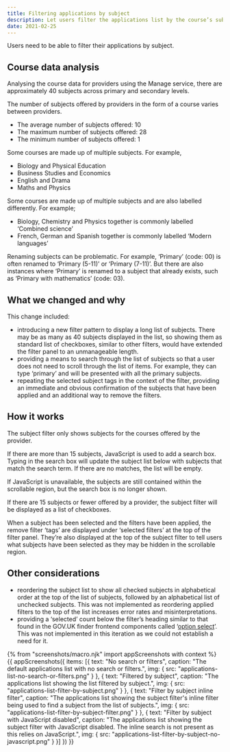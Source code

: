 ```yaml
---
title: Filtering applications by subject
description: Let users filter the applications list by the course’s subject
date: 2021-02-25
---
```


Users need to be able to filter their applications by subject.

## Course data analysis

Analysing the course data for providers using the Manage service, there are approximately 40 subjects across primary and secondary levels.

The number of subjects offered by providers in the form of a course varies between providers.

- The average number of subjects offered: 10
- The maximum number of subjects offered: 28
- The minimum number of subjects offered: 1

Some courses are made up of multiple subjects. For example,

- Biology and Physical Education
- Business Studies and Economics
- English and Drama
- Maths and Physics

Some courses are made up of multiple subjects and are also labelled differently. For example;

- Biology, Chemistry and Physics together is commonly labelled ‘Combined science’
- French, German and Spanish together is commonly labelled ‘Modern languages’

Renaming subjects can be problematic. For example, ‘Primary’ (code: 00) is often renamed to ‘Primary (5-11)’ or ‘Primary (7-11)’. But there are also instances where ‘Primary’ is renamed to a subject that already exists, such as ‘Primary with mathematics’ (code: 03).

## What we changed and why

This change included:

- introducing a new filter pattern to display a long list of subjects. There may be as many as 40 subjects displayed in the list, so showing them as standard list of checkboxes, similar to other filters, would have extended the filter panel to an unmanageable length.
- providing a means to search through the list of subjects so that a user does not need to scroll through the list of items. For example, they can type ‘primary’ and will be presented with all the primary subjects.
- repeating the selected subject tags in the context of the filter, providing an immediate and obvious confirmation of the subjects that have been applied and an additional way to remove the filters.

## How it works

The subject filter only shows subjects for the courses offered by the provider.

If there are more than 15 subjects, JavaScript is used to add a search box. Typing in the search box will update the subject list below with subjects that match the search term. If there are no matches, the list will be empty.

If JavaScript is unavailable, the subjects are still contained within the scrollable region, but the search box is no longer shown.

If there are 15 subjects or fewer offered by a provider, the subject filter will be displayed as a list of checkboxes.

When a subject has been selected and the filters have been applied, the remove filter ‘tags’ are displayed under ‘selected filters’ at the top of the filter panel. They’re also displayed at the top of the subject filter to tell users what subjects have been selected as they may be hidden in the scrollable region.

## Other considerations

- reordering the subject list to show all checked subjects in alphabetical order at the top of the list of subjects, followed by an alphabetical list of unchecked subjects. This was not implemented as reordering applied filters to the top of the list increases error rates and misinterpretations.
- providing a ‘selected’ count below the filter’s heading similar to that found in the GOV.UK finder frontend components called ‘[option select](https://finder-frontend.herokuapp.com/component-guide/option-select)’. This was not implemented in this iteration as we could not establish a need for it.

{% from "screenshots/macro.njk" import appScreenshots with context %}
{{ appScreenshots({
  items: [{
    text: "No search or filters",
    caption: "The default applications list with no search or filters.",
    img: {
      src: "applications-list-no-search-or-filters.png"
    }
  }, {
    text: "Filtered by subject",
    caption: "The applications list showing the list filtered by subject.",
    img: {
      src: "applications-list-filter-by-subject.png"
    }
  }, {
    text: "Filter by subject inline filter",
    caption: "The applications list showing the subject filter's inline filter being used to find a subject from the list of subjects.",
    img: {
      src: "applications-list-filter-by-subject-filter.png"
    }
  }, {
    text: "Filter by subject with JavaScript disabled",
    caption: "The applications list showing the subject filter with JavaScript disabled. The inline search is not present as this relies on JavaScript.",
    img: {
      src: "applications-list-filter-by-subject-no-javascript.png"
    }
  }]
}) }}
